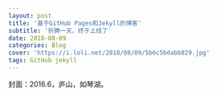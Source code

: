 ```yaml
---
layout: post
title: '基于GitHub Pages和Jekyll的博客'
subtitle: '折腾一天，终于上线了'
date: 2018-08-09
categories: Blog
cover: 'https://i.loli.net/2018/08/09/5b6c5bdabb829.jpg'
tags: GitHub jekyll
---
```


封面：2016.6，庐山，如琴湖。
